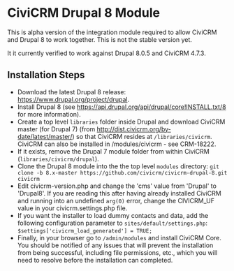 CiviCRM Drupal 8 Module
=======================

This is alpha version of the integration module required to allow CiviCRM and 
Drupal 8 to work together. This is not the stable version yet.

It it currently verified to work against Drupal 8.0.5 and CiviCRM 4.7.3.

Installation Steps
------------------

- Download the latest Drupal 8 release: https://www.drupal.org/project/drupal.
- Install Drupal 8 (see https://api.drupal.org/api/drupal/core!INSTALL.txt/8 
for more information).
- Create a top level `libraries` folder inside Drupal and download CiviCRM 
master (for Drupal 7) (from http://dist.civicrm.org/by-date/latest/master/) so 
that CiviCRM resides at `/libraries/civicrm`. CiviCRM can also be installed in 
/modules/civicrm - see CRM-18222.
- If it exists, remove the Drupal 7 module folder from within CiviCRM 
(`libraries/civicrm/drupal`).
- Clone the Drupal 8 module into the the top level `modules` directory: 
`git clone -b 8.x-master https://github.com/civicrm/civicrm-drupal-8.git 
civicrm`
- Edit civicrm-version.php and change the 'cms' value from 'Drupal' to 
'Drupal8'. If you are reading this after having already installed CiviCRM and 
running into an undefined `arg(0)` error, change the CIVICRM\_UF value in your 
civicrm.settings.php file.
- If you want the installer to load dummy contacts and data, add the following 
configuration parameter to
 `sites/default/settings.php`: `$settings['civicrm_load_generated'] = TRUE;`
- Finally, in your browser go to `/admin/modules` and install CiviCRM Core. 
You should be notified of any issues that will prevent the installation from 
being successful, including file permissions, etc., which you will need to 
resolve before the installation can completed.
